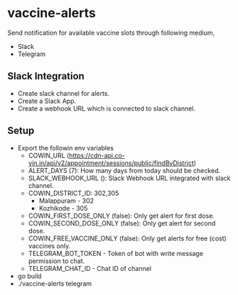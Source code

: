# vaccine-alerts
Send notification for available vaccine slots through following medium,
- Slack
- Telegram

## Slack Integration
- Create slack channel for alerts.
- Create a Slack App.
- Create a webhook URL which is connected to slack channel.

## Setup
- Export the followin env variables
    - COWIN_URL (https://cdn-api.co-vin.in/api/v2/appointment/sessions/public/findByDistrict)
    - ALERT_DAYS (7): How many days from today should be checked.
    - SLACK_WEBHOOK_URL (): Slack Webhook URL integrated with slack channel.
    - COWIN_DISTRICT_ID: 302,305
        - Malappuram - 302
        - Kozhikode - 305
    - COWIN_FIRST_DOSE_ONLY (false): Only get alert for first dose.
    - COWIN_SECOND_DOSE_ONLY (false): Only get alert for second dose.
    - COWIN_FREE_VACCINE_ONLY (false): Only get alerts for free (cost) vaccines only.
    - TELEGRAM_BOT_TOKEN - Token of bot with write message permission to chat.
    - TELEGRAM_CHAT_ID - Chat ID of channel
- go build
- ./vaccine-alerts telegram